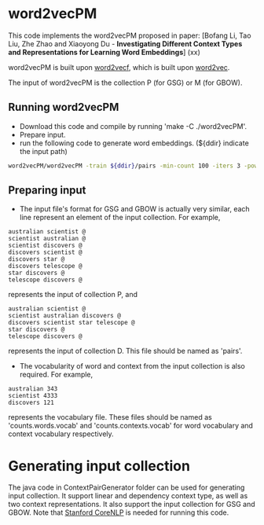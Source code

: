 # word2vecPM

This code implements the word2vecPM proposed in paper: [Bofang Li, Tao Liu, Zhe Zhao and Xiaoyong Du - **Investigating Different Context Types and Representations for Learning Word Embeddings**] (xx) 

word2vecPM is built upon [word2vecf](https://bitbucket.org/yoavgo/word2vecf), which is built upon [word2vec](http://code.google.com/p/word2vec). 

The input of word2vecPM is the collection P (for GSG) or M (for GBOW).

## Running word2vecPM 
- Download this code and compile by running 'make -C ./word2vecPM'.
- Prepare input.
- run the following code to generate word embeddings. (${ddir} indicate the input path)
```Bash
word2vecPM/word2vecPM -train ${ddir}/pairs -min-count 100 -iters 3 -pow 0.75 -cvocab ${ddir}/counts.contexts.vocab -wvocab ${ddir}/counts.words.vocab -dumpcv ${ddir}/sgns.contexts -output ${ddir}/sgns.words -sample 1e-5 -threads 32 -negative 5 -size 500
```

## Preparing input
- The input file's format for GSG and GBOW is actually very similar, each line represent an element of the input collection. For example, 
```
australian scientist @
scientist australian @
scientist discovers @
discovers scientist @
discovers star @
discovers telescope @
star discovers @
telescope discovers @
```
represents the input of collection P, and
```
australian scientist @
scientist australian discovers @
discovers scientist star telescope @
star discovers @
telescope discovers @
```
represents the input of collection D. This file should be named as 'pairs'.
- The vocabularity of word and context from the input collection is also required. For example, 
```
australian 343
scientist 4333
discovers 121
```
represents the vocabulary file. These files should be named as 'counts.words.vocab' and 'counts.contexts.vocab' for word vocabulary and context vocabulary respectively.

# Generating input collection

The java code in ContextPairGenerator folder can be used for generating input collection.
It support linear and dependency context type, as well as two context representations. It also support the input collection for GSG and GBOW.
Note that [Stanford CoreNLP](http://stanfordnlp.github.io/CoreNLP/) is needed for running this code.

